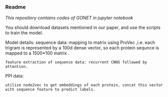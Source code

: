 ### Readme

*This repository contains codes of GONET in jupyter notebook*

You should download datasets mentioned in our paper, and use the scripts to train the model.

Model details:
sequence data: mapping to matrix using ProVec ,i.e. each trigram is represented by a 100d dense vector, so each protein sequnce is mapped to a 1500*100 matrix .

    feature extraction of sequence data: recurrent CNNS followed by attention.


PPI data: 

    utilize node2vec to get embeddings of each protein, concat this vector with sequence feature to predict labels.

